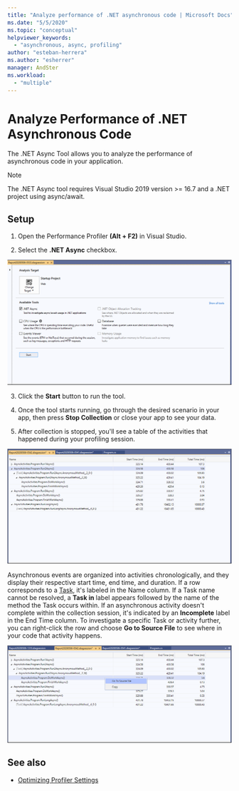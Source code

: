 ```yaml
---
title: "Analyze performance of .NET asynchronous code | Microsoft Docs"
ms.date: "5/5/2020"
ms.topic: "conceptual"
helpviewer_keywords:
  - "asynchronous, async, profiling"
author: "esteban-herrera"
ms.author: "esherrer"
manager: AndSter
ms.workload:
  - "multiple"
---
```


# Analyze Performance of .NET Asynchronous Code

The .NET Async Tool allows you to analyze the performance of asynchronous code in your application.

>[!NOTE]
> The .NET Async tool requires Visual Studio 2019 version >= 16.7 and a .NET project using async/await.

## Setup

1. Open the Performance Profiler **(Alt + F2)** in Visual Studio.

2. Select the **.NET Async** checkbox.

![.NET Async Tool Selected](../profiling/media/async-tool-selected.png ".NET Async Tool Selected")

3. Click the **Start** button to run the tool.

4. Once the tool starts running, go through the desired scenario in your app, then press **Stop Collection** or close your app to see your data.

5. After collection is stopped, you'll see a table of the activities that happened during your profiling session.

![.NET Async Tool Stopped](../profiling/media/async-tool-opened.png ".NET Async Tool Stopped")

Asynchronous events are organized into activities chronologically, and they display their respective start time, end time, and duration. If a row corresponds to a [Task](https://docs.microsoft.com/dotnet/api/system.threading.tasks), it's labeled in the Name column. If a Task name cannot be resolved, a **Task in** label appears followed by the name of the method the Task occurs within. If an asynchronous activity doesn't complete within the collection session, it's indicated by an **Incomplete** label in the End Time column. To investigate a specific Task or activity further, you can right-click the row and choose **Go to Source File** to see where in your code that activity happens.

![.NET Async Go To Source](../profiling/media/async-tool-gotosource.png ".NET Async Go To Source")

## See also

- [Optimizing Profiler Settings](../profiling/optimize-profiler-settings.md)
